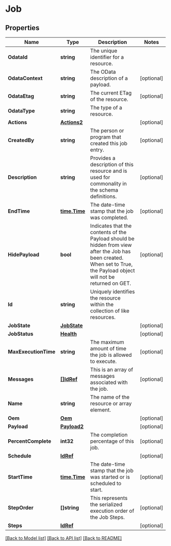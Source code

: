 # Job

## Properties
Name | Type | Description | Notes
------------ | ------------- | ------------- | -------------
**OdataId** | **string** | The unique identifier for a resource. | 
**OdataContext** | **string** | The OData description of a payload. | [optional] 
**OdataEtag** | **string** | The current ETag of the resource. | [optional] 
**OdataType** | **string** | The type of a resource. | 
**Actions** | [**Actions2**](Actions_2.md) |  | [optional] 
**CreatedBy** | **string** | The person or program that created this job entry. | [optional] 
**Description** | **string** | Provides a description of this resource and is used for commonality  in the schema definitions. | [optional] 
**EndTime** | [**time.Time**](time.Time.md) | The date-time stamp that the job was completed. | [optional] 
**HidePayload** | **bool** | Indicates that the contents of the Payload should be hidden from view after the Job has been created.  When set to True, the Payload object will not be returned on GET. | [optional] 
**Id** | **string** | Uniquely identifies the resource within the collection of like resources. | 
**JobState** | [**JobState**](JobState.md) |  | [optional] 
**JobStatus** | [**Health**](Health.md) |  | [optional] 
**MaxExecutionTime** | **string** | The maximum amount of time the job is allowed to execute. | [optional] 
**Messages** | [**[]IdRef**](idRef.md) | This is an array of messages associated with the job. | [optional] 
**Name** | **string** | The name of the resource or array element. | 
**Oem** | [**Oem**](Oem.md) |  | [optional] 
**Payload** | [**Payload2**](Payload_2.md) |  | [optional] 
**PercentComplete** | **int32** | The completion percentage of this job. | [optional] 
**Schedule** | [**IdRef**](idRef.md) |  | [optional] 
**StartTime** | [**time.Time**](time.Time.md) | The date-time stamp that the job was started or is scheduled to start. | [optional] 
**StepOrder** | **[]string** | This represents the serialized execution order of the Job Steps. | [optional] 
**Steps** | [**IdRef**](idRef.md) |  | [optional] 

[[Back to Model list]](../README.md#documentation-for-models) [[Back to API list]](../README.md#documentation-for-api-endpoints) [[Back to README]](../README.md)


